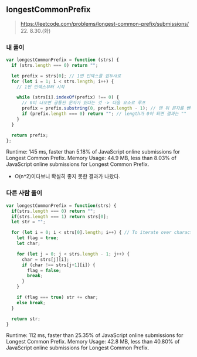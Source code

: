 ## longestCommonPrefix

> https://leetcode.com/problems/longest-common-prefix/submissions/  
> 22. 8.30.(화)

### 내 풀이

```js
var longestCommonPrefix = function (strs) {
  if (strs.length === 0) return "";

  let prefix = strs[0]; // 1번 인덱스를 접두사로
  for (let i = 1; i < strs.length; i++) {
    // 1번 인덱스부터 시작

    while (strs[i].indexOf(prefix) !== 0) {
      // 0이 나오면 공통된 문자가 있다는 것 -> 다음 요소로 루프
      prefix = prefix.substring(0, prefix.length - 1); // 맨 뒤 문자를 뺀 나머지
      if (prefix.length === 0) return ""; // length가 0이 되면 결과는 ""
    }
  }

  return prefix;
};
```

Runtime: 145 ms, faster than 5.18% of JavaScript online submissions for Longest Common Prefix.
Memory Usage: 44.9 MB, less than 8.03% of JavaScript online submissions for Longest Common Prefix.

- O(n^2)이다보니 확실히 좋지 못한 결과가 나왔다.

### 다른 사람 풀이

```js
var longestCommonPrefix = function(strs) {
  if(strs.length === 0) return "";
  if(strs.length === 1) return strs[0];
  let str = "";

  for (let i = 0; i < strs[0].length; i++) { // To iterate over characters in a string
    let flag = true;
    let char;

    for (let j = 0; j < strs.length - 1; j++) {
      char = strs[j][i];
      if (char !== strs[j+1][i]) {
        flag = false;
        break;
      }
    }

    if (flag === true) str += char;
    else break;
  }

  return str;
}
```

Runtime: 112 ms, faster than 25.35% of JavaScript online submissions for Longest Common Prefix.
Memory Usage: 42.8 MB, less than 40.80% of JavaScript online submissions for Longest Common Prefix.
